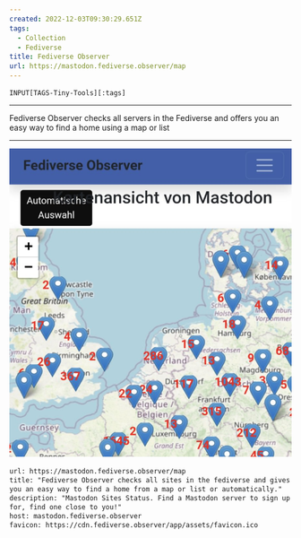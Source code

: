 ```yaml
---
created: 2022-12-03T09:30:29.651Z
tags: 
  - Collection
  - Fediverse
title: Fediverse Observer
url: https://mastodon.fediverse.observer/map
---
```

```meta-bind
INPUT[TAGS-Tiny-Tools][:tags]
```

___
Fediverse Observer checks all servers in the Fediverse and offers you an easy way to find a home using a map or list
___

![](_attachments/fediverse-observer.jpg)

```cardlink
url: https://mastodon.fediverse.observer/map
title: "Fediverse Observer checks all sites in the fediverse and gives you an easy way to find a home from a map or list or automatically."
description: "Mastodon Sites Status. Find a Mastodon server to sign up for, find one close to you!"
host: mastodon.fediverse.observer
favicon: https://cdn.fediverse.observer/app/assets/favicon.ico
```
